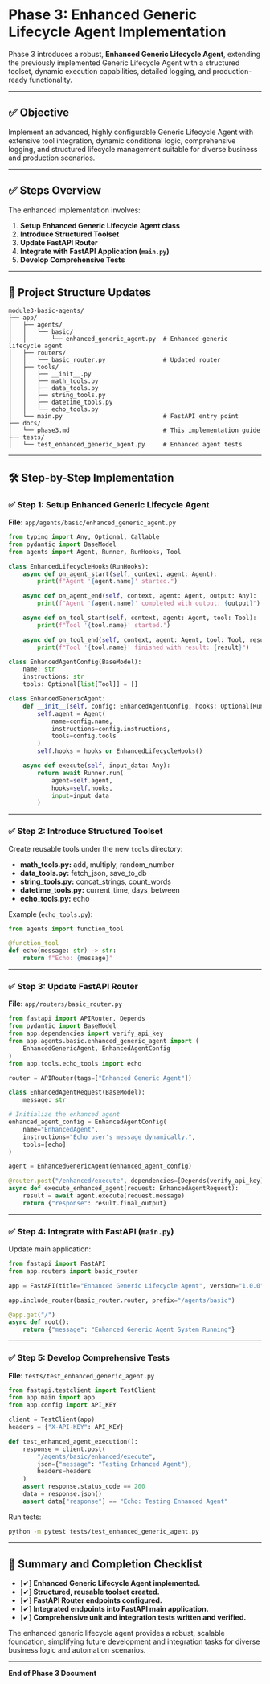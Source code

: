 <!-- File: root/modules/module3-basic-agents/docs/phase3.md -->

# Phase 3: Enhanced Generic Lifecycle Agent Implementation

Phase 3 introduces a robust, **Enhanced Generic Lifecycle Agent**, extending the previously implemented Generic Lifecycle Agent with a structured toolset, dynamic execution capabilities, detailed logging, and production-ready functionality.

---

## ✅ Objective

Implement an advanced, highly configurable Generic Lifecycle Agent with extensive tool integration, dynamic conditional logic, comprehensive logging, and structured lifecycle management suitable for diverse business and production scenarios.

---

## ✅ Steps Overview

The enhanced implementation involves:

1. **Setup Enhanced Generic Lifecycle Agent class**
2. **Introduce Structured Toolset**
3. **Update FastAPI Router**
4. **Integrate with FastAPI Application (`main.py`)**
5. **Develop Comprehensive Tests**

---

## 📂 Project Structure Updates

```
module3-basic-agents/
├── app/
│   ├── agents/
│   │   └── basic/
│   │       └── enhanced_generic_agent.py  # Enhanced generic lifecycle agent
│   ├── routers/
│   │   └── basic_router.py                # Updated router
│   ├── tools/
│   │   ├── __init__.py
│   │   ├── math_tools.py
│   │   ├── data_tools.py
│   │   ├── string_tools.py
│   │   ├── datetime_tools.py
│   │   └── echo_tools.py
│   └── main.py                            # FastAPI entry point
├── docs/
│   └── phase3.md                          # This implementation guide
├── tests/
│   └── test_enhanced_generic_agent.py     # Enhanced agent tests
```

---

## 🛠 Step-by-Step Implementation

### ✅ Step 1: Setup Enhanced Generic Lifecycle Agent

**File:** `app/agents/basic/enhanced_generic_agent.py`

```python
from typing import Any, Optional, Callable
from pydantic import BaseModel
from agents import Agent, Runner, RunHooks, Tool

class EnhancedLifecycleHooks(RunHooks):
    async def on_agent_start(self, context, agent: Agent):
        print(f"Agent '{agent.name}' started.")

    async def on_agent_end(self, context, agent: Agent, output: Any):
        print(f"Agent '{agent.name}' completed with output: {output}")

    async def on_tool_start(self, context, agent: Agent, tool: Tool):
        print(f"Tool '{tool.name}' started.")

    async def on_tool_end(self, context, agent: Agent, tool: Tool, result: Any):
        print(f"Tool '{tool.name}' finished with result: {result}")

class EnhancedAgentConfig(BaseModel):
    name: str
    instructions: str
    tools: Optional[list[Tool]] = []

class EnhancedGenericAgent:
    def __init__(self, config: EnhancedAgentConfig, hooks: Optional[RunHooks] = None):
        self.agent = Agent(
            name=config.name,
            instructions=config.instructions,
            tools=config.tools
        )
        self.hooks = hooks or EnhancedLifecycleHooks()

    async def execute(self, input_data: Any):
        return await Runner.run(
            agent=self.agent,
            hooks=self.hooks,
            input=input_data
        )
```

---

### ✅ Step 2: Introduce Structured Toolset

Create reusable tools under the new `tools` directory:

- **math_tools.py:** add, multiply, random_number
- **data_tools.py:** fetch_json, save_to_db
- **string_tools.py:** concat_strings, count_words
- **datetime_tools.py:** current_time, days_between
- **echo_tools.py:** echo

Example (`echo_tools.py`):

```python
from agents import function_tool

@function_tool
def echo(message: str) -> str:
    return f"Echo: {message}"
```

---

### ✅ Step 3: Update FastAPI Router

**File:** `app/routers/basic_router.py`

```python
from fastapi import APIRouter, Depends
from pydantic import BaseModel
from app.dependencies import verify_api_key
from app.agents.basic.enhanced_generic_agent import (
    EnhancedGenericAgent, EnhancedAgentConfig
)
from app.tools.echo_tools import echo

router = APIRouter(tags=["Enhanced Generic Agent"])

class EnhancedAgentRequest(BaseModel):
    message: str

# Initialize the enhanced agent
enhanced_agent_config = EnhancedAgentConfig(
    name="EnhancedAgent",
    instructions="Echo user's message dynamically.",
    tools=[echo]
)

agent = EnhancedGenericAgent(enhanced_agent_config)

@router.post("/enhanced/execute", dependencies=[Depends(verify_api_key)])
async def execute_enhanced_agent(request: EnhancedAgentRequest):
    result = await agent.execute(request.message)
    return {"response": result.final_output}
```

---

### ✅ Step 4: Integrate with FastAPI (`main.py`)

Update main application:

```python
from fastapi import FastAPI
from app.routers import basic_router

app = FastAPI(title="Enhanced Generic Lifecycle Agent", version="1.0.0")

app.include_router(basic_router.router, prefix="/agents/basic")

@app.get("/")
async def root():
    return {"message": "Enhanced Generic Agent System Running"}
```

---

### ✅ Step 5: Develop Comprehensive Tests

**File:** `tests/test_enhanced_generic_agent.py`

```python
from fastapi.testclient import TestClient
from app.main import app
from app.config import API_KEY

client = TestClient(app)
headers = {"X-API-KEY": API_KEY}

def test_enhanced_agent_execution():
    response = client.post(
        "/agents/basic/enhanced/execute",
        json={"message": "Testing Enhanced Agent"},
        headers=headers
    )
    assert response.status_code == 200
    data = response.json()
    assert data["response"] == "Echo: Testing Enhanced Agent"
```

Run tests:

```bash
python -m pytest tests/test_enhanced_generic_agent.py
```

---

## 🎯 Summary and Completion Checklist

- [✔] **Enhanced Generic Lifecycle Agent implemented.**
- [✔] **Structured, reusable toolset created.**
- [✔] **FastAPI Router endpoints configured.**
- [✔] **Integrated endpoints into FastAPI main application.**
- [✔] **Comprehensive unit and integration tests written and verified.**

The enhanced generic lifecycle agent provides a robust, scalable foundation, simplifying future development and integration tasks for diverse business logic and automation scenarios.

---

**End of Phase 3 Document**

